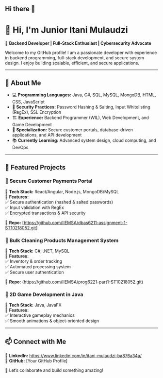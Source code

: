 ## Hi there 👋
# 👋 Hi, I'm Junior Itani Mulaudzi  

🚀 **Backend Developer | Full-Stack Enthusiast | Cybersecurity Advocate**  

Welcome to my GitHub profile! I am a passionate developer with experience in backend programming, full-stack development, and secure system design. I enjoy building scalable, efficient, and secure applications.  

---

## 🔹 About Me  
- 💻 **Programming Languages:** Java, C#, SQL, MySQL, MongoDB, HTML, CSS, JavaScript  
- 🔐 **Security Practices:** Password Hashing & Salting, Input Whitelisting (RegEx), SSL Encryption  
- 🏗️ **Experience:** Backend Programmer (WIL), Web Development, and Game Development  
- 🎯 **Specialization:** Secure customer portals, database-driven applications, and API development  
- 📚 **Currently Learning:** Advanced system design, cloud computing, and DevOps  

---

## 🚀 Featured Projects  

### 🔹 **Secure Customer Payments Portal**  
🔹 **Tech Stack:** React/Angular, Node.js, MongoDB/MySQL  
🔹 **Features:**  
✅ Secure authentication (hashed & salted passwords)  
✅ Input validation with RegEx  
✅ Encrypted transactions & API security  

🔗 **Repo:** [https://github.com/IIEMSA/dbas6211-assignment-1-ST10218052.git]  

### 🔹 **Bulk Cleaning Products Management System**  
🔹 **Tech Stack:** C#, .NET, MySQL  
🔹 **Features:**  
✅ Inventory & order tracking  
✅ Automated processing system  
✅ Secure user authentication  

🔗 **Repo:** (https://github.com/IIEMSA/prog6221-part1-ST10218052.git)

### 🔹 **2D Game Development in Java**  
🔹 **Tech Stack:** Java, JavaFX  
🔹 **Features:**  
✅ Interactive gameplay mechanics  
✅ Smooth animations & object-oriented design  

  

---

## 📫 Connect with Me  
🔗 **LinkedIn:** https://www.linkedin.com/in/itani-mulaudzi-ba876a34a/  
🔗 **GitHub:** [Your GitHub Profile]  

🚀 Let’s collaborate and build something amazing!  


<!--
**ST10218052/ST10218052** is a ✨ _special_ ✨ repository because its `README.md` (this file) appears on your GitHub profile.

Here are some ideas to get you started:

- 🔭 I’m currently working on ...
- 🌱 I’m currently learning ...
- 👯 I’m looking to collaborate on ...
- 🤔 I’m looking for help with ...
- 💬 Ask me about ...
- 📫 How to reach me: ...
- 😄 Pronouns: ...
- ⚡ Fun fact: ...
-->
